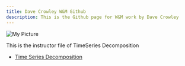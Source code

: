 ```yaml
---
title: Dave Crowley W&M Github
description: This is the Github page for W&M work by Dave Crowley
---
```


![My Picture](/pics/WellfleetBeach.jpg)

This is the instructor file of TimeSeries Decomposition

- [Time Series Decomposition](/timeseries/index.md)
